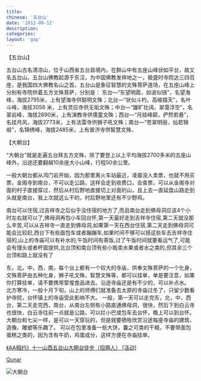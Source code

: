 ```yaml
---
title:
chinese: '五台山'
date: '2012-09-12'
description:
categories:
layout: 'gap'
---
```

【五台山】

五台山古名清凉山，位于山西省五台县境内，在群山中有五座山峰状如平台，故又名五台山。五台山佛教起源于东汉，为中国佛教发祥地之一，极盛时寺院达三四百座，是我国四大佛教名山之首。五台山是象征智慧的文殊菩萨道场，在五座山峰上分别有寺院供着五方文殊菩萨，分别是：
东台—“东望明霞，如波似镜”，名望海峰，海拔2795米，上有望海寺供聪明文殊；北台—“状似斗杓，高峻插天”，名叶斗峰，海拔3058 米，上有灵应寺供无垢文殊；中台—“雄旷壮阔，翠霭浮空”，名翠岩峰，海拔2890米，上有演教寺供儒童文殊；西台—“月挂峰颠，俨然若悬”，名挂月风，海拔2773米，上有法雷寺供狮子吼文殊；南台—“苍翠明丽，灿若锦缎”，名锦绣峰，海拔2485米，上有普济寺供智慧文殊、

【大朝台】

“大朝台”就是走遍五台拜五方文殊，除了要登上以上平均海拔2700多米的五座山峰外，沿途还要翻越10余座大小山峰，行程50余公里。

一般大朝台都从鸿门岩开始，因为那里离火车站最近，凌晨没人卖票，也就不用买票，金阁寺到南台，不可以走公路，这样会走到收费口，会查票，可以从金阁寺对面的村子直接穿过，然后从村后野地直接切上对面的山，且上去一直延盘山路走到头就是南台，我上次就这么干的，村后野地里还有不少野鸡。

南台可以住宿,过吉祥寺之后似乎没住宿的地方了,而且南台走到佛母洞应该4个小时左右就可以了,佛母洞再包小车回台怀,第一天最好走到吉祥寺住宿,第二天就没那么辛苦,可以从吉祥寺一直走到佛母洞,如果第一天在西台住宿,第二天走到佛母洞可能会比较赶,西台下有些面包车或者蹦蹦车,如果时间不够可以搭这些车去吉祥寺住宿的,山上的寺庙可以有补水的,午饭时间有斋饭,过了午饭时间就要看运气了,可能会有馒头或者杯面提供,北台顶和南台顶有些小贩卖水果或者水之类的,但其余三个台顶和路上就没有了

东，北，中，西，南，每个台上都有一个较大的寺庙，供奉文殊菩萨的一个化身，文殊菩萨由五种化身，狮子吼文殊，智慧文殊等，都可以挂单，单是要注意，如果你打算挂单，请不要携带荤惺食品进去。沿途寺庙还是有不少的，可以补点水。
北方寒冷，一般十月下旬，山上的师傅们就准备去太原的寺庙过冬了，只留少数看护寺院，台怀镇上的寺庙受此影响不大。
一般，第一天可以走完东，北，中，西台，第二天走完西，南台，从南台左侧有小路直通佛母洞，很快，然后下到白云寺也很快，白云寺往前一点就是公路，可以拦小巴或包车去台怀，晚上可以到台怀。
大朝台和七尖一样，是可以一天穿玩的，但是就要牺牲欣赏沿途每座寺庙的建筑、造像、雕塑等乐趣了。
可以在包里准备一些大饼，囊之可类的干粮，不要带面包蛋糕之类的，因为含有牛奶，鸡蛋成分，这样方便在寺庙挂单。

[《AA相约》十一山西五台山大朝台徒步（招俩人） [活动]](http://www.doyouhike.net/city/shanghai/907440,0,0,0.html)

[Qunar](http://flight.qunar.com/site/roundtrip_list_new.htm?fromCity=%E4%B8%8A%E6%B5%B7&toCity=%E5%A4%AA%E5%8E%9F&fromDate=2012-10-09&toDate=2012-10-16&from=qunarindex)

![大朝台](/assets/media/dachaotai.jpg)